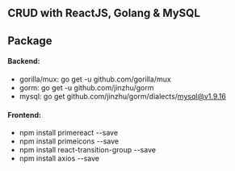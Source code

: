 ## CRUD with ReactJS, Golang & MySQL

## Package

#### Backend:

- gorilla/mux: go get -u github.com/gorilla/mux
- gorm: go get -u github.com/jinzhu/gorm
- mysql: go get github.com/jinzhu/gorm/dialects/mysql@v1.9.16

#### Frontend:

- npm install primereact --save
- npm install primeicons --save
- npm install react-transition-group --save
- npm install axios --save